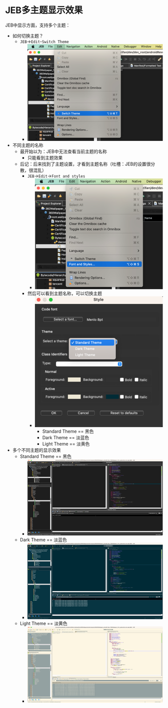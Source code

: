 # JEB多主题显示效果

JEB中显示方面，支持多个主题：

* 如何切换主题？
  * `JEB`->`Edit`-`Switch Theme`
    * ![jeb_edit_switch_theme](../assets/img/jeb_edit_switch_theme.png)
* 不同主题的名称
  * 最开始以为：JEB中无法查看当前主题的名称
    * 只能看到主题效果
  * 后记：后来找到了主题设置，才看到主题名称（吐槽：JEB的设置很分散，很混乱）
    * `JEB`->`Edit`->`Font and styles`
      * ![jeb_edit_font_styles](../assets/img/jeb_edit_font_styles.png)
    * 然后可以看到主题名称，可以切换主题
      * ![jeb_theme_select_theme](../assets/img/jeb_theme_select_theme.png)
        * Standard Theme == 黑色
        * Dark Theme == 淡蓝色
        * Light Theme == 淡黄色
* 多个不同主题的显示效果
  * Standard Theme == 黑色
    * ![jeb_theme_black](../assets/img/jeb_theme_black.jpg)
  * Dark Theme == 淡蓝色
    * ![jeb_theme_light_blue](../assets/img/jeb_theme_light_blue.jpg)
  * Light Theme == 淡黄色
    * ![jeb_theme_light_yellow](../assets/img/jeb_theme_light_yellow.jpg)
